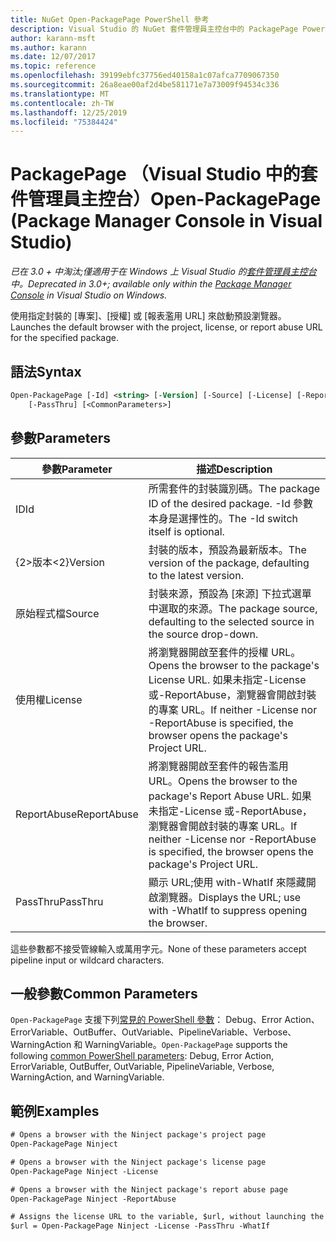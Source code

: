 ```yaml
---
title: NuGet Open-PackagePage PowerShell 參考
description: Visual Studio 的 NuGet 套件管理員主控台中的 PackagePage PowerShell 命令參考。
author: karann-msft
ms.author: karann
ms.date: 12/07/2017
ms.topic: reference
ms.openlocfilehash: 39199ebfc37756ed40158a1c07afca7709067350
ms.sourcegitcommit: 26a8eae00af2d4be581171e7a73009f94534c336
ms.translationtype: MT
ms.contentlocale: zh-TW
ms.lasthandoff: 12/25/2019
ms.locfileid: "75384424"
---
```

# <a name="open-packagepage-package-manager-console-in-visual-studio"></a><span data-ttu-id="ea72b-103">PackagePage （Visual Studio 中的套件管理員主控台）</span><span class="sxs-lookup"><span data-stu-id="ea72b-103">Open-PackagePage (Package Manager Console in Visual Studio)</span></span>

<span data-ttu-id="ea72b-104">*已在 3.0 + 中淘汰;僅適用于在 Windows 上 Visual Studio 的[套件管理員主控台](../../consume-packages/install-use-packages-powershell.md)中。*</span><span class="sxs-lookup"><span data-stu-id="ea72b-104">*Deprecated in 3.0+; available only within the [Package Manager Console](../../consume-packages/install-use-packages-powershell.md) in Visual Studio on Windows.*</span></span>

<span data-ttu-id="ea72b-105">使用指定封裝的 [專案]、[授權] 或 [報表濫用 URL] 來啟動預設瀏覽器。</span><span class="sxs-lookup"><span data-stu-id="ea72b-105">Launches the default browser with the project, license, or report abuse URL for the specified package.</span></span>

## <a name="syntax"></a><span data-ttu-id="ea72b-106">語法</span><span class="sxs-lookup"><span data-stu-id="ea72b-106">Syntax</span></span>

```ps
Open-PackagePage [-Id] <string> [-Version] [-Source] [-License] [-ReportAbuse]
    [-PassThru] [<CommonParameters>]
```

## <a name="parameters"></a><span data-ttu-id="ea72b-107">參數</span><span class="sxs-lookup"><span data-stu-id="ea72b-107">Parameters</span></span>

| <span data-ttu-id="ea72b-108">參數</span><span class="sxs-lookup"><span data-stu-id="ea72b-108">Parameter</span></span> | <span data-ttu-id="ea72b-109">描述</span><span class="sxs-lookup"><span data-stu-id="ea72b-109">Description</span></span> |
| --- | --- |
| <span data-ttu-id="ea72b-110">ID</span><span class="sxs-lookup"><span data-stu-id="ea72b-110">Id</span></span> | <span data-ttu-id="ea72b-111">所需套件的封裝識別碼。</span><span class="sxs-lookup"><span data-stu-id="ea72b-111">The package ID of the desired package.</span></span> <span data-ttu-id="ea72b-112">-Id 參數本身是選擇性的。</span><span class="sxs-lookup"><span data-stu-id="ea72b-112">The -Id switch itself is optional.</span></span> |
| <span data-ttu-id="ea72b-113">{2&gt;版本&lt;2}</span><span class="sxs-lookup"><span data-stu-id="ea72b-113">Version</span></span> | <span data-ttu-id="ea72b-114">封裝的版本，預設為最新版本。</span><span class="sxs-lookup"><span data-stu-id="ea72b-114">The version of the package, defaulting to the latest version.</span></span> |
| <span data-ttu-id="ea72b-115">原始程式檔</span><span class="sxs-lookup"><span data-stu-id="ea72b-115">Source</span></span> | <span data-ttu-id="ea72b-116">封裝來源，預設為 [來源] 下拉式選單中選取的來源。</span><span class="sxs-lookup"><span data-stu-id="ea72b-116">The package source, defaulting to the selected source in the source drop-down.</span></span> |
| <span data-ttu-id="ea72b-117">使用權</span><span class="sxs-lookup"><span data-stu-id="ea72b-117">License</span></span> | <span data-ttu-id="ea72b-118">將瀏覽器開啟至套件的授權 URL。</span><span class="sxs-lookup"><span data-stu-id="ea72b-118">Opens the browser to the package's License URL.</span></span> <span data-ttu-id="ea72b-119">如果未指定-License 或-ReportAbuse，瀏覽器會開啟封裝的專案 URL。</span><span class="sxs-lookup"><span data-stu-id="ea72b-119">If neither -License nor -ReportAbuse is specified, the browser opens the package's Project URL.</span></span> |
| <span data-ttu-id="ea72b-120">ReportAbuse</span><span class="sxs-lookup"><span data-stu-id="ea72b-120">ReportAbuse</span></span> | <span data-ttu-id="ea72b-121">將瀏覽器開啟至套件的報告濫用 URL。</span><span class="sxs-lookup"><span data-stu-id="ea72b-121">Opens the browser to the package's Report Abuse URL.</span></span> <span data-ttu-id="ea72b-122">如果未指定-License 或-ReportAbuse，瀏覽器會開啟封裝的專案 URL。</span><span class="sxs-lookup"><span data-stu-id="ea72b-122">If neither -License nor -ReportAbuse is specified, the browser opens the package's Project URL.</span></span> |
| <span data-ttu-id="ea72b-123">PassThru</span><span class="sxs-lookup"><span data-stu-id="ea72b-123">PassThru</span></span> | <span data-ttu-id="ea72b-124">顯示 URL;使用 with-WhatIf 來隱藏開啟瀏覽器。</span><span class="sxs-lookup"><span data-stu-id="ea72b-124">Displays the URL; use with -WhatIf to suppress opening the browser.</span></span> |

<span data-ttu-id="ea72b-125">這些參數都不接受管線輸入或萬用字元。</span><span class="sxs-lookup"><span data-stu-id="ea72b-125">None of these parameters accept pipeline input or wildcard characters.</span></span>

## <a name="common-parameters"></a><span data-ttu-id="ea72b-126">一般參數</span><span class="sxs-lookup"><span data-stu-id="ea72b-126">Common Parameters</span></span>

<span data-ttu-id="ea72b-127">`Open-PackagePage` 支援下列[常見的 PowerShell 參數](https://go.microsoft.com/fwlink/?LinkID=113216)： Debug、Error Action、ErrorVariable、OutBuffer、OutVariable、PipelineVariable、Verbose、WarningAction 和 WarningVariable。</span><span class="sxs-lookup"><span data-stu-id="ea72b-127">`Open-PackagePage` supports the following [common PowerShell parameters](https://go.microsoft.com/fwlink/?LinkID=113216): Debug, Error Action, ErrorVariable, OutBuffer, OutVariable, PipelineVariable, Verbose, WarningAction, and WarningVariable.</span></span>

## <a name="examples"></a><span data-ttu-id="ea72b-128">範例</span><span class="sxs-lookup"><span data-stu-id="ea72b-128">Examples</span></span>

```ps
# Opens a browser with the Ninject package's project page
Open-PackagePage Ninject

# Opens a browser with the Ninject package's license page
Open-PackagePage Ninject -License

# Opens a browser with the Ninject package's report abuse page  
Open-PackagePage Ninject -ReportAbuse

# Assigns the license URL to the variable, $url, without launching the browser
$url = Open-PackagePage Ninject -License -PassThru -WhatIf
```